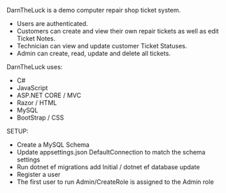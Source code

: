 DarnTheLuck is a demo computer repair shop ticket system.
* Users are authenticated.
* Customers can create and view their own repair tickets as well as edit Ticket Notes. 
* Technician can view and update customer Ticket Statuses.
* Admin can create, read, update and delete all tickets.

DarnTheLuck uses:
* C#
* JavaScript
* ASP.NET CORE / MVC
* Razor / HTML
* MySQL
* BootStrap / CSS

SETUP:
* Create a MySQL Schema
* Update appsettings.json DefaultConnection to match the schema settings
* Run dotnet ef migrations add Initial / dotnet ef database update
* Register a user
* The first user to run Admin/CreateRole is assigned to the Admin role
